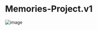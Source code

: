 # Memories-Project.v1
![image](https://github.com/vlantonakos/Memories-Project.v1/assets/107072477/58585ca8-f5e1-4aa5-b3be-1346130016c5)
